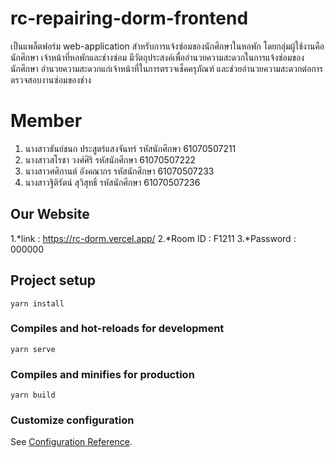 # rc-repairing-dorm-frontend
เป็นแพล็ตฟอร์ม web-application สำหรับการแจ้งซ่อมของนักศึกษาในหอพัก โดยกลุ่มผู้ใช้งานคือนักศึกษา เจ้าหน้าที่หอพักและช่างซ่อม มีวัตถุประสงค์เพื่ออำนวยความสะดวกในการแจ้งซ่อมของนักศึกษา อำนวยความสะดวกแก่เจ้าหน้าที่ในการตรวจเช็คครุภัณฑ์ และช่วยอำนวยความสะดวกต่อการตรวจสอบงานซ่อมของช่าง

# Member
1. นางสาวธันย์ชนก ประสูตร์แสงจันทร์ 		รหัสนักศึกษา 61070507211
2. นางสาวสโรชา วงศ์ศิริ 			รหัสนักศึกษา 61070507222
3. นางสาวศศิกานต์ อังคณากร 			รหัสนักศึกษา 61070507233
4. นางสาวฐิติรัตน์ สุวิสุทธิ์ 			รหัสนักศึกษา 61070507236

## Our Website
1.*link : https://rc-dorm.vercel.app/
2.*Room ID : F1211
3.*Password  : 000000

## Project setup

```
yarn install
```

### Compiles and hot-reloads for development
```
yarn serve
```

### Compiles and minifies for production
```
yarn build
```

### Customize configuration
See [Configuration Reference](https://cli.vuejs.org/config/).
